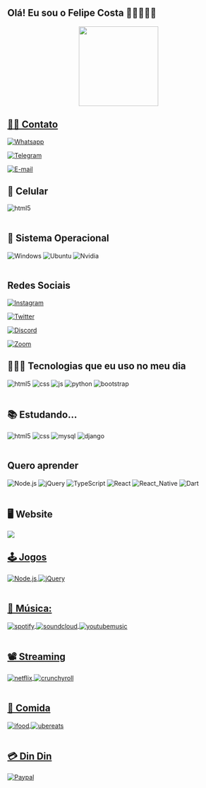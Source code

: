 ## Olá! Eu sou o Felipe Costa 🖖🏾🧑🏾‍💻

<div align="center">
  <a href="https://github.com/felipecostawp">
  <img height="180em" src="https://github-readme-stats.vercel.app/api?username=FelipeCostawp&show_icons=true&theme=dracula&count_private=true"/>
  <!--<img height="180em" src="https://github-readme-stats.vercel.app/api/top-langs/?username=rafaballerini&layout=compact&langs_count=7&theme=dracula"/>-->
</div>

## 🤳🏿 Contato
[![Whatsapp](https://img.shields.io/badge/WhatsApp-25D366?style=for-the-badge&logo=whatsapp&logoColor=white)](https://sujeitoprogramador.com)

[![Telegram](https://img.shields.io/badge/Telegram-2CA5E0?style=for-the-badge&logo=telegram&logoColor=white)](https://sujeitoprogramador.com)

[![E-mail](	https://img.shields.io/badge/Gmail-D14836?style=for-the-badge&logo=gmail&logoColor=white)](https://sujeitoprogramador.com)

## 📱 Celular
<div style="display: inline_block">
  <img align="center" alt="html5" src="https://img.shields.io/badge/Android-3DDC84?style=for-the-badge&logo=android&logoColor=white" />
</div><br/>

## 💽 Sistema Operacional

<div style="display: inline_block">
  <img align="center" alt="Windows" src="https://img.shields.io/badge/Windows-0078D6?style=for-the-badge&logo=windows&logoColor=white" />
  <img align="center" alt="Ubuntu" src="https://img.shields.io/badge/Ubuntu-E95420?style=for-the-badge&logo=ubuntu&logoColor=white" />
  <img align="center" alt="Nvidia" src="https://img.shields.io/badge/NVIDIA-GTX1650-76B900?style=for-the-badge&logo=nvidia&logoColor=white" />

  	
</div><br/>

## Redes Sociais

[![Instagram](https://img.shields.io/badge/Instagram-E4405F?style=for-the-badge&logo=instagram&logoColor=white)](https://sujeitoprogramador.com)

[![Twitter](https://img.shields.io/badge/Twitter-1DA1F2?style=for-the-badge&logo=twitter&logoColor=white)](https://sujeitoprogramador.com)

[![Discord](https://img.shields.io/badge/Discord-7289DA?style=for-the-badge&logo=discord&logoColor=white)](https://sujeitoprogramador.com)

[![Zoom](https://img.shields.io/badge/Zoom-2D8CFF?style=for-the-badge&logo=zoom&logoColor=white)](https://sujeitoprogramador.com)

## 👩🏾‍💻 Tecnologias que eu uso no meu dia

<div style="display: inline_block" >
  <img align="center" alt="html5" src="https://img.shields.io/badge/HTML5-E34F26?style=for-the-badge&logo=html5&logoColor=white" />
  <img align="center" alt="css" src="https://img.shields.io/badge/CSS3-1572B6?style=for-the-badge&logo=css3&logoColor=white" />
  <img align="center" alt="js" src="https://img.shields.io/badge/JavaScript-F7DF1E?style=for-the-badge&logo=javascript&logoColor=black" />
  <img align="center" alt="python" src="https://img.shields.io/badge/Python-14354C?style=for-the-badge&logo=python&logoColor=white" />
  <img align="center" alt="bootstrap" src="https://img.shields.io/badge/Bootstrap-563D7C?style=for-the-badge&logo=bootstrap&logoColor=white" />


</div><br/>

## 📚 Estudando...

<div style="display: inline_block">
  <img align="center" alt="html5" src="https://img.shields.io/badge/HTML5-E34F26?style=for-the-badge&logo=html5&logoColor=white" />
  <img align="center" alt="css" src="https://img.shields.io/badge/PHP-777BB4?style=for-the-badge&logo=php&logoColor=white" />
  <img align="center" alt="mysql" src="https://img.shields.io/badge/MySQL-00000F?style=for-the-badge&logo=mysql&logoColor=white" />
  <img align="center" alt="django" src="https://img.shields.io/badge/Django-092E20?style=for-the-badge&logo=django&logoColor=white" />
</div><br/>

## Quero aprender

<div style="display: inline_block">
  <img align="center" alt="Node.js" src="https://img.shields.io/badge/Node.js-43853D?style=for-the-badge&logo=node.js&logoColor=white" />
  <img align="center" alt="jQuery" src="https://img.shields.io/badge/jQuery-0769AD?style=for-the-badge&logo=jquery&logoColor=white" />
  <img align="center" alt="TypeScript" src="https://img.shields.io/badge/TypeScript-007ACC?style=for-the-badge&logo=typescript&logoColor=white" />
   <img align="center" alt="React" src="https://img.shields.io/badge/React-20232A?style=for-the-badge&logo=react&logoColor=61DAFB" />
  <img align="center" alt="React_Native" src="https://img.shields.io/badge/React_Native-20232A?style=for-the-badge&logo=react&logoColor=61DAFB" />
  <img align="center" alt="Dart" src="https://img.shields.io/badge/Dart-0175C2?style=for-the-badge&logo=dart&logoColor=white" />
</div><br/>

## 🖥️ Website

<div>
  <a href="https://lasite.com.br">
  <img src="https://img.shields.io/badge/dev.to-0A0A0A?style=for-the-badge&logo=dev.to&logoColor=white"/>
</div>

## 🕹️ Jogos

<div style="display: inline_block">
  <img align="center" alt="Node.js" src="https://img.shields.io/badge/Steam-000000?style=for-the-badge&logo=steam&logoColor=white" />
  <img align="center" alt="jQuery" src="https://img.shields.io/badge/Xbox-107C10?style=for-the-badge&logo=xbox&logoColor=white" />
</div><br/>

## 📀 Música:

<div style="display: inline_block">
  <img align="center" alt="spotify" src="https://img.shields.io/badge/Spotify-1ED760?&style=for-the-badge&logo=spotify&logoColor=white" />
   <img align="center" alt="soundcloud" src="https://img.shields.io/badge/SoundCloud-FF3300?style=for-the-badge&logo=soundcloud&logoColor=white" />
  <img align="center" alt="youtubemusic" src="https://img.shields.io/badge/YouTube_Music-FF0000?style=for-the-badge&logo=youtube-music&logoColor=white" />
</div><br/>

## 📽️ Streaming

<div style="display: inline_block">
  <img align="center" alt="netflix" src="https://img.shields.io/badge/Netflix-E50914?style=for-the-badge&logo=netflix&logoColor=white" />
   <img align="center" alt="crunchyroll" src="https://img.shields.io/badge/Crunchyroll-F47521?style=for-the-badge&logo=crunchyroll&logoColor=white" />
</div><br/>

## 🍕 Comida

<div style="display: inline_block">
  <img align="center" alt="ifood" src="https://img.shields.io/badge/iFood-EA1D2C?style=for-the-badge&logo=ifood&logoColor=white" />
  <img align="center" alt="ubereats" src="https://img.shields.io/badge/Uber_Eats-5FB709?style=for-the-badge&logo=uber-eats&logoColor=white" />
</div><br/>

## 💳 Din Din

[![Paypal](https://img.shields.io/badge/PayPal-00457C?style=for-the-badge&logo=paypal&logoColor=white)](https://sujeitoprogramador.com)
